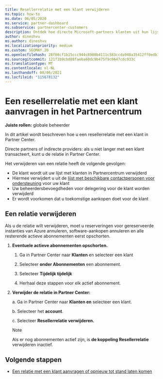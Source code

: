 ```yaml
---
title: Resellerrelatie met een klant verwijderen
ms.topic: how-to
ms.date: 06/05/2020
ms.service: partner-dashboard
ms.subservice: partnercenter-customers
description: Ontdek hoe directe Microsoft-partners klanten uit hun lijst kunnen verwijderen, gedelegeerde beheerdersbevoegdheden kunnen verwijderen en kunnen stoppen met het ondersteunen of kopen van een klant.
author: dineshvu
ms.author: dineshvu
ms.localizationpriority: medium
ms.custom: SEOMAY.20
ms.openlocfilehash: 28f08cf1b15ccc944c8980b4111c583ccda948a35412ff0edb176a2e65f308df
ms.sourcegitcommit: 121f1b9cbd88faeba60dc9b475f9c0647cdc933c
ms.translationtype: MT
ms.contentlocale: nl-NL
ms.lasthandoff: 08/06/2021
ms.locfileid: "115678132"
---
```

# <a name="how-to-remove-a-reseller-relationship-with-a-customer-in-partner-center"></a>Een resellerrelatie met een klant aanvragen in het Partnercentrum

**Juiste rollen:** globale beheerder

In dit artikel wordt beschreven hoe u een resellerrelatie met een klant in Partner Center.

Directe partners of indirecte providers: als u niet langer met een klant transacteert, kunt u de relatie in Partner Center.

Het verwijderen van een relatie heeft de volgende gevolgen:

- De klant wordt uit uw lijst met klanten in Partnercentrum verwijderd
- Hiermee verwijdert u uit de [lijst met beschikbare contactpersonen voor ondersteuning](assign-support-contacts.md) voor uw klant
- Uw beheerdersbevoegdheden voor delegering voor de klant worden verwijderd
- Er wordt voorkomen dat u toekomstige aankopen doet voor de klant

## <a name="how-to-remove-a-relationship"></a>Een relatie verwijderen

Als u de relatie wilt verwijderen, moet u reserveringen voor gereserveerde instanties van Azure annuleren, software-aankopen annuleren en alle resterende actieve abonnementen eerst opschorten.

1. **Eventuele actieve abonnementen opschorten.**

   1. Ga in Partner Center naar **Klanten** en selecteer een klant

   2. Selecteer **onder Abonnementen** een abonnement.

   3. Selecteer **Tijdelijk tijdelijk**

   4. Herhaal deze stappen voor elk actief abonnement.

2. **Verwijder de relatie in Partner Center:**

   a. Ga in Partner Center naar **Klanten en** selecteer een klant.

   b. Selecteer het **account**.

   c. Selecteer **Resellerrelatie verwijderen.**

   > [!NOTE]
   > Als er nog abonnementen actief zijn, is **de koppeling Resellerrelatie** verwijderen inactief.

## <a name="next-steps"></a>Volgende stappen

- [Een relatie met een klant aanvragen of opnieuw tot stand laten komen](request-a-relationship-with-a-customer.md)
